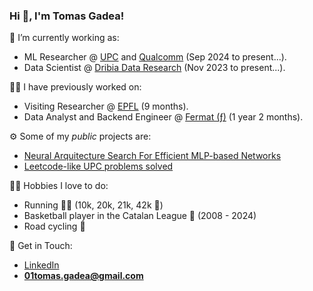 ### Hi 👋, I'm Tomas Gadea!

🔭 I’m currently working as:
* ML Researcher @ [UPC](https://www.upc.edu/en?set_language=en) and [Qualcomm](https://www.qualcomm.com/) (Sep 2024 to present...).
* Data Scientist @ [Dribia Data Research](https://dribia.com/en/) (Nov 2023 to present...).

👨‍💻 I have previously worked on:
* Visiting Researcher @ [EPFL](https://www.epfl.ch/en/) (9 months).
* Data Analyst and Backend Engineer @ [Fermat (ƒ)](https://fermat.app/) (1 year 2 months).

⚙️ Some of my _public_ projects are:
* [Neural Arquitecture Search For Efficient MLP-based Networks](https://github.com/TomasGadea/MLP-NAS)
* [Leetcode-like UPC problems solved](https://github.com/TomasGadea/Jutge-AP2)


🏃‍♂️ Hobbies I love to do:
* Running 🏃‍♂️ (10k, 20k, 21k, 42k 🏅)
* Basketball player in the Catalan League 🏀 (2008 - 2024)
* Road cycling 🚴

🙌 Get in Touch:
* [LinkedIn](https://www.linkedin.com/in/tomas-gadea/)
* **01tomas.gadea@gmail.com**


<!-- ![GitHub stats](https://github-readme-stats.vercel.app/api?username=TomasGadea&theme=radical) -->

<!--
**TomasGadea/TomasGadea** is a ✨ _special_ ✨ repository because its `README.md` (this file) appears on your GitHub profile.

Here are some ideas to get you started:

- 🔭 I’m currently working on ...
- 🌱 I’m currently learning ...
- 👯 I’m looking to collaborate on ...
- 🤔 I’m looking for help with ...
- 💬 Ask me about ...
- 📫 How to reach me: ...
- 😄 Pronouns: ...
- ⚡ Fun fact: ...
-->
